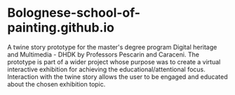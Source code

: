 # Bolognese-school-of-painting.github.io
A twine story prototype for the master's degree program Digital heritage and Multimedia - DHDK by Professors Pescarin and Caraceni.
The prototype is part of a wider project whose purpose was to create a virtual interactive exhibition for achieving the educational/attentional focus. Interaction with the twine story allows the user to be engaged and educated about the chosen exhibition topic.
